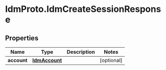 # IdmProto.IdmCreateSessionResponse

## Properties

Name | Type | Description | Notes
------------ | ------------- | ------------- | -------------
**account** | [**IdmAccount**](IdmAccount.md) |  | [optional] 


